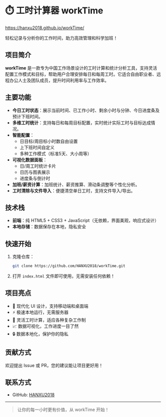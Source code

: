 # ⏱️ 工时计算器 workTime
https://hanxu2018.github.io/workTime/


轻松记录与分析你的工作时间，助力高效管理和科学加班！

## 项目简介

**workTime** 是一款专为中国工作场景设计的工时计算和统计分析工具，支持灵活配置工作模式和目标，帮助用户合理安排每日和每周工时。它适合自由职业者、远程办公人士及团队成员，提升时间利用率与工作效率。

## 主要功能

- **今日工时状态**：展示当前时间、已工作小时、剩余小时与分钟、今日进度条及预计下班时间。
- **多维工时统计**：支持每日和每周目标配置，实时统计实际工时与目标达成情况。
- **智能配置**：
  - 日目标/周目标小时数自由设置
  - 上下班时间自定义
  - 多种工作模式（标准5天、大小周等）
- **可视化数据面板**：
  - 日/周工时统计卡片
  - 日历与图表展示
  - 进度条与倒计时
- **加班/薪资计算**：加班统计、薪资推算、滑动条调整等个性化分析。
- **工时清除与文件导入**：便捷清空单日工时，支持文件导入/导出。

## 技术栈

- **前端**：纯 HTML5 + CSS3 + JavaScript（无依赖，界面美观，响应式设计）
- **本地存储**：数据保存在本地，隐私安全

## 快速开始

1. 克隆仓库：
   ```bash
   git clone https://github.com/HANXU2018/workTime.git
   ```
2. 打开 `index.html` 文件即可使用，无需安装任何依赖！

## 项目亮点

- 🎨 现代化 UI 设计，支持移动端和桌面端
- ⚡ 极速本地运行，无需服务器
- 🧮 灵活工时计算，适应各种复杂工作制
- 📈 数据可视化，工作进度一目了然
- 🔒 数据本地化，保护你的隐私

## 贡献方式

欢迎提出 Issue 或 PR，您的建议能让项目更好用！

## 联系方式

- GitHub: [HANXU2018](https://github.com/HANXU2018)

---

> 让你的每一小时更有价值，从 workTime 开始！
